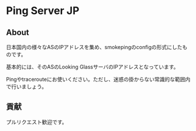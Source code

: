 # Ping Server JP
## About
日本国内の様々なASのIPアドレスを集め、smokepingのconfigの形式にしたものです。

基本的には、そのASのLooking GlassサーバのIPアドレスとなっています。

Pingやtracerouteにお使いください。ただし、迷惑の掛からない常識的な範囲内で行いましょう。

## 貢献
プルリクエスト歓迎です。